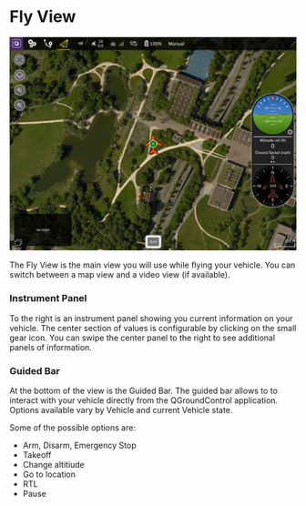 # Fly View

![](images/quickstart/ConnectedVehicle.jpg)

The Fly View is the main view you will use while flying your vehicle. You can switch between a map view and a video view (if available).

### Instrument Panel
To the right is an instrument panel showing you current information on your vehicle. The center section of values is configurable by clicking on the small gear icon. You can swipe the center panel to the right to see additional panels of information.

### Guided Bar
At the bottom of the view is the Guided Bar. The guided bar allows to to interact with your vehicle directly from the QGroundControl application. Options available vary by Vehicle and current Vehicle state. 

Some of the possible options are:
* Arm, Disarm, Emergency Stop
* Takeoff
* Change altitiude
* Go to location
* RTL
* Pause
